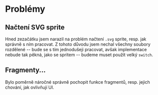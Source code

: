 # Problémy

## Načtení SVG sprite
Hned zezačátku jsem narazil na problém načtení `.svg` sprite, resp. jak správně s ním pracovat.
Z tohoto důvodu jsem nechal všechny soubory rozdělené -- bude se s tím jednodušeji pracovat, avšak
implementace nebude tak pěkná, jako se spritem -- budeme muset použít velký `switch`.

## Fragmenty...
Bylo poměrně náročné správně pochopit funkce fragmentů, resp. jejich chování, jak ovlivňují UI.